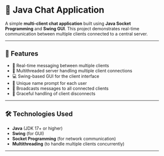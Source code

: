 # 💬 Java Chat Application

A simple **multi-client chat application** built using **Java Socket Programming** and **Swing GUI**. This project demonstrates real-time communication between multiple clients connected to a central server.

---

## 🚀 Features

- 📡 Real-time messaging between multiple clients
- 🧵 Multithreaded server handling multiple client connections
- 💻 Swing-based GUI for the client interface
- 🔐 Unique name prompt for each user
- 📢 Broadcasts messages to all connected clients
- 🛑 Graceful handling of client disconnects

---
## 🛠️ Technologies Used

- **Java** (JDK 17+ or higher)
- **Swing** (for GUI)
- **Socket Programming** (for network communication)
- **Multithreading** (to handle multiple clients concurrently)

---


